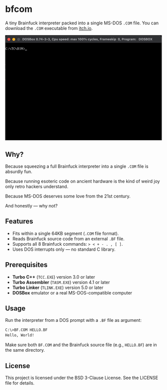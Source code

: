 # bfcom

A tiny Brainfuck interpreter packed into a single MS-DOS `.COM` file. You can download the `.COM` executable from [itch.io](https://ms0g.itch.io/bfcom).

![bfcom](IMG/bfcom.gif)

## Why?
Because squeezing a full Brainfuck interpreter into a single `.COM` file is absurdly fun.

Because running esoteric code on ancient hardware is the kind of weird joy only retro hackers understand.

Because MS-DOS deserves some love from the 21st century.

And honestly — why not?

## Features
- Fits within a single 64KB segment (`.COM` file format).
- Reads Brainfuck source code from an external `.BF` file.
- Supports all 8 Brainfuck commands: `> < + - . , [ ]`.
- Uses DOS interrupts only — no standard C library.

## Prerequisites
- **Turbo C++** (`TCC.EXE`) version 3.0 or later  
- **Turbo Assembler** (`TASM.EXE`) version 4.1 or later  
- **Turbo Linker** (`TLINK.EXE`) version 5.0 or later  
- **DOSBox** emulator or a real MS-DOS-compatible computer

## Usage
Run the interpreter from a DOS prompt with a `.BF` file as argument:

```bash
C:\>BF.COM HELLO.BF
Hello, World!
```
Make sure both `BF.COM` and the Brainfuck source file (e.g., `HELLO.BF`) are in the same directory.

## License
This project is licensed under the  BSD 3-Clause License. See the LICENSE file for details.

